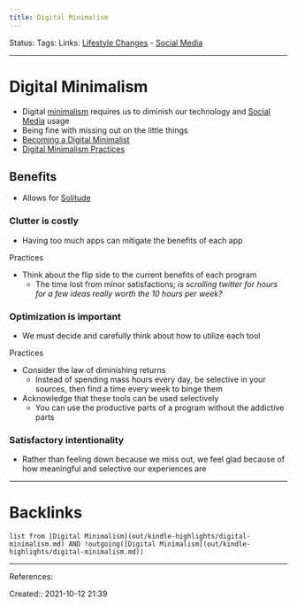 ```yaml
---
title: Digital Minimalism
---
```

Status: 
Tags: 
Links: [Lifestyle Changes](None) - [Social Media](out/social-media.md)
___
# Digital Minimalism
- Digital [minimalism](out/ldp/600-resources/minimalism.md) requires us to diminish our technology and [Social Media](out/social-media.md) usage
- Being fine with missing out on the little things
- [Becoming a Digital Minimalist](out/becoming-a-digital-minimalist.md)
- [Digital Minimalism Practices](out/digital-minimalism-practices.md)
## Benefits
- Allows for [Solitude](out/solitude.md)
### Clutter is costly
- Having too much apps can mitigate the benefits of each app

Practices
- Think about the flip side to the current benefits of each program
	- The time lost from minor satisfactions; *is scrolling twitter for hours for a few ideas really worth the 10 hours per week?*
### Optimization is important
- We must decide and carefully think about how to utilize each tool

Practices
- Consider the law of diminishing returns
	- Instead of spending mass hours every day, be selective in your sources, then find a time every week to binge them
- Acknowledge that these tools can be used selectively
	- You can use the productive parts of a program without the addictive parts
### Satisfactory intentionality
- Rather than feeling down because we miss out, we feel glad because of how meaningful and selective our experiences are
___
# Backlinks
```dataview
list from [Digital Minimalism](out/kindle-highlights/digital-minimalism.md) AND !outgoing([Digital Minimalism](out/kindle-highlights/digital-minimalism.md))
```
___
References:

Created:: 2021-10-12 21:39
